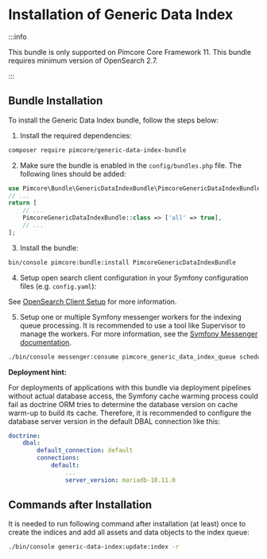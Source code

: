 # Installation of Generic Data Index

:::info

 This bundle is only supported on Pimcore Core Framework 11.
 This bundle requires minimum version of OpenSearch 2.7.

:::

 ## Bundle Installation

To install the Generic Data Index bundle, follow the steps below:

1) Install the required dependencies:

```bash
composer require pimcore/generic-data-index-bundle
```

2) Make sure the bundle is enabled in the `config/bundles.php` file. The following lines should be added:
```php
use Pimcore\Bundle\GenericDataIndexBundle\PimcoreGenericDataIndexBundle;
// ...
return [
    // ...
    PimcoreGenericDataIndexBundle::class => ['all' => true],
    // ...
];  
```

3) Install the bundle:

```bash
bin/console pimcore:bundle:install PimcoreGenericDataIndexBundle
```

4) Setup open search client configuration in your Symfony configuration files (e.g. `config.yaml`):

See [OpenSearch Client Setup](../02_Configuration/04_Opensearch.md) for more information.

5) Setup one or multiple Symfony messenger workers for the indexing queue processing. It is recommended to use a tool like Supervisor to manage the workers.
   For more information, see the [Symfony Messenger documentation](https://symfony.com/doc/current/messenger.html). 

```bash
./bin/console messenger:consume pimcore_generic_data_index_queue scheduler_generic_data_index
```

**Deployment hint:** 

For deployments of applications with this bundle via deployment pipelines without actual database access, the Symfony cache warming process could fail as doctrine ORM tries to determine the database version on cache warm-up to build its cache. Therefore, it is recommended to configure the database server version in the default DBAL connection like this:

```yaml
doctrine:
    dbal:
        default_connection: default
        connections:
            default:
                ...
                server_version: mariadb-10.11.0
```

## Commands after Installation

It is needed to run following command after installation (at least) once to create the indices and add all assets and data objects to the index queue:
```bash
./bin/console generic-data-index:update:index -r
```
